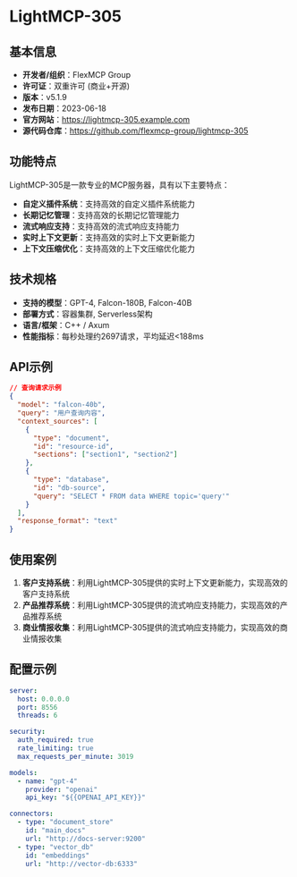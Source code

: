 # LightMCP-305

## 基本信息

- **开发者/组织**：FlexMCP Group
- **许可证**：双重许可 (商业+开源)
- **版本**：v5.1.9
- **发布日期**：2023-06-18
- **官方网站**：https://lightmcp-305.example.com
- **源代码仓库**：https://github.com/flexmcp-group/lightmcp-305

## 功能特点

LightMCP-305是一款专业的MCP服务器，具有以下主要特点：

- **自定义插件系统**：支持高效的自定义插件系统能力
- **长期记忆管理**：支持高效的长期记忆管理能力
- **流式响应支持**：支持高效的流式响应支持能力
- **实时上下文更新**：支持高效的实时上下文更新能力
- **上下文压缩优化**：支持高效的上下文压缩优化能力


## 技术规格

- **支持的模型**：GPT-4, Falcon-180B, Falcon-40B
- **部署方式**：容器集群, Serverless架构
- **语言/框架**：C++ / Axum
- **性能指标**：每秒处理约2697请求，平均延迟<188ms

## API示例

```json
// 查询请求示例
{
  "model": "falcon-40b",
  "query": "用户查询内容",
  "context_sources": [
    {
      "type": "document",
      "id": "resource-id",
      "sections": ["section1", "section2"]
    },
    {
      "type": "database",
      "id": "db-source",
      "query": "SELECT * FROM data WHERE topic='query'"
    }
  ],
  "response_format": "text"
}
```

## 使用案例

1. **客户支持系统**：利用LightMCP-305提供的实时上下文更新能力，实现高效的客户支持系统
2. **产品推荐系统**：利用LightMCP-305提供的流式响应支持能力，实现高效的产品推荐系统
3. **商业情报收集**：利用LightMCP-305提供的流式响应支持能力，实现高效的商业情报收集


## 配置示例

```yaml
server:
  host: 0.0.0.0
  port: 8556
  threads: 6

security:
  auth_required: true
  rate_limiting: true
  max_requests_per_minute: 3019

models:
  - name: "gpt-4"
    provider: "openai"
    api_key: "${{OPENAI_API_KEY}}"

connectors:
  - type: "document_store"
    id: "main_docs"
    url: "http://docs-server:9200"
  - type: "vector_db"
    id: "embeddings"
    url: "http://vector-db:6333"
```